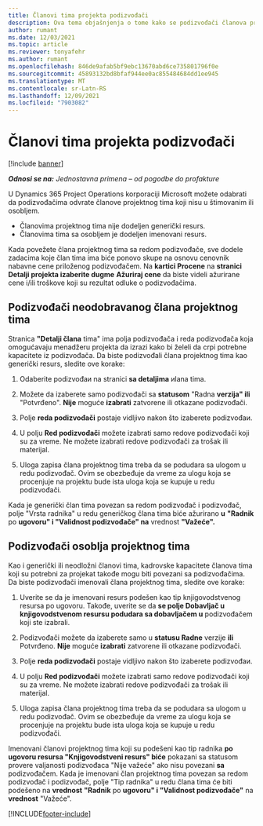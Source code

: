 ```yaml
---
title: Članovi tima projekta podizvođači
description: Ova tema objašnjenja o tome kako se podizvođači članova projektnog tima u korporaciji Microsoft Dynamics 365 Project Operations.
author: rumant
ms.date: 12/03/2021
ms.topic: article
ms.reviewer: tonyafehr
ms.author: rumant
ms.openlocfilehash: 846de9afab5bf9ebc13670abd6ce735801796f0e
ms.sourcegitcommit: 45893132bd8bfaf944ee0ac855484684dd1ee945
ms.translationtype: MT
ms.contentlocale: sr-Latn-RS
ms.lasthandoff: 12/09/2021
ms.locfileid: "7903082"
---
```

# <a name="subcontracting-project-team-members"></a>Članovi tima projekta podizvođači

[!include [banner](../../includes/dataverse-preview.md)]

_**Odnosi se na:** Jednostavna primena – od pogodbe do profakture_

U Dynamics 365 Project Operations korporaciji Microsoft možete odabrati da podizvođačima odvrate članove projektnog tima koji nisu u štimovanim ili osobljem.

- Članovima projektnog tima nije dodeljen generički resurs.
- Članovima tima sa osobljem je dodeljen imenovani resurs.

Kada povežete člana projektnog tima sa redom podizvođače, sve dodele zadacima koje član tima ima biće ponovo skupe na osnovu cenovnik nabavne cene priloženog podizvođačem.  Na **kartici Procene** na **stranici Detalji projekta izaberite dugme** **Ažuriraj cene** da biste videli ažurirane cene i/ili troškove koji su rezultat odluke o podizvođačima. 

## <a name="subcontracting-an-unstaffed-project-team-member"></a>Podizvođači neodobravanog člana projektnog tima
Stranica **"Detalji člana** tima" ima polja podizvođača i reda podizvođača koja omogućavaju menadžeru projekta da izrazi kako bi želeli da crpi potrebne kapacitete iz podizvođača. Da biste podizvođali člana projektnog tima kao generički resurs, sledite ove korake:

1.  Odaberite podizvođaи na stranici **sa detaljima** иlana tima.

2.  Možete da izaberete samo podizvođači sa **statusom** "Radna **verzija" ili** "Potvrđeno". **Nije** moguće **izabrati** zatvorene ili otkazane podizvođači. 

3.  Polje **reda podizvođači** postaje vidljivo nakon što izaberete podizvođaи.

4.  U polju **Red podizvođači** možete izabrati samo redove podizvođači koji su za vreme. Ne možete izabrati redove podizvođači za trošak ili materijal.

5.  Uloga zapisa člana projektnog tima treba da se podudara sa ulogom u redu podizvođač. Ovim se obezbeđuje da vreme za ulogu koja se procenjuje na projektu bude ista uloga koja se kupuje u redu podizvođači. 

Kada je generički član tima povezan sa redom podizvođač i podizvođač, polje "Vrsta radnika" u redu generičkog člana tima biće ažurirano **u** **"Radnik** po **ugovoru" i "Validnost podizvođače" na** vrednost **"Važeće".**

## <a name="subcontracting-a-staffed-project-team-member"></a>Podizvođači osoblja projektnog tima
Kao i generički ili neodložni članovi tima, kadrovske kapacitete članova tima koji su potrebni za projekat takođe mogu biti povezani sa podizvođačima. Da biste podizvođači imenovali člana projektnog tima, sledite ove korake:

1.  Uverite se da je imenovani resurs podešen kao tip knjigovodstvenog resursa po ugovoru. Takođe, uverite se da **se polje Dobavljač u knjigovodstvenom resursu podudara sa dobavljačem u** podizvođačem koji ste izabrali. 

2.  Podizvođači možete da izaberete samo u **statusu Radne** verzije **ili** Potvrđeno. **Nije** moguće **izabrati** zatvorene ili otkazane podizvođači. 

3.  Polje **reda podizvođači** postaje vidljivo nakon što izaberete podizvođaи.

4.  U polju **Red podizvođači** možete izabrati samo redove podizvođači koji su za vreme. Ne možete izabrati redove podizvođači za trošak ili materijal.

5.  Uloga zapisa člana projektnog tima treba da se podudara sa ulogom u redu podizvođač. Ovim se obezbeđuje da vreme za ulogu koja se procenjuje na projektu bude ista uloga koja se kupuje u redu podizvođači. 

Imenovani članovi projektnog tima koji su podešeni kao tip radnika **po ugovoru resursa "Knjigovodstveni resurs" biće** pokazani sa statusom provere valjanosti podizvođaca "Nije važeće" ako nisu povezani **sa** podizvođačem. Kada je imenovani član projektnog tima povezan sa redom podizvođač i podizvođač, polje "Tip radnika" u redu člana tima će biti podešeno na **vrednost** **"Radnik** po **ugovoru" i "Validnost podizvođače"** na **vrednost** "Važeće".

[!INCLUDE[footer-include](../../includes/footer-banner.md)]
